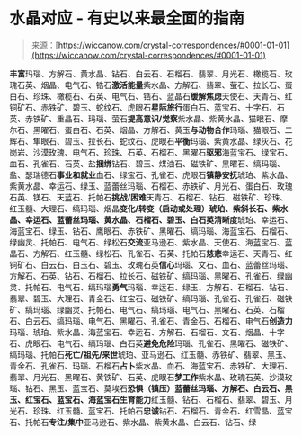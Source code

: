 <!--yml

category: 未分类

date: 2024-06-12 20:04:14

-->

# **水晶对应 - 有史以来最全面的指南**

> 来源：[https://wiccanow.com/crystal-correspondences/#0001-01-01](https://wiccanow.com/crystal-correspondences/#0001-01-01)

**丰富**玛瑙、方解石、黄水晶、钻石、白云石、石榴石、翡翠、月光石、橄榄石、玫瑰石英、烟晶、电气石、锆石**激活能量**紫水晶、方解石、翡翠、萤石、拉长石、蛋白石、珍珠、橄榄石、石英、电气石、锆石、蓝晶石**缓解焦虑**天使石、天青石、红铜矿石、赤铁矿、碧玉、蛇纹石、虎眼石**星际旅行**蛋白石、蓝宝石、十字石、石英、赤铁矿、重晶石、玛瑙、萤石**提高意识/觉察**紫水晶、紫黄水晶、猫眼石、摩尔石、黑曜石、蛋白石、石英、烟晶、方解石、黄玉**与动物合作**玛瑙、猫眼石、二辉石、隼眼石、碧玉、拉长石、蛇纹石、虎眼石**平衡**玛瑙、紫黄水晶、绿灰石、花岗岩、沙漠玫瑰、电气石、珍珠、石英、石榴石、黑曜石**驱邪**海蓝宝石、绿宝石、血石、孔雀石、石英、盐**捆绑**钻石、碧玉、煤油石、磁铁矿、黑曜石、缟玛瑙、盐、瑟瑞德石**事业和就业**血石、绿宝石、孔雀石、虎眼石**镇静安抚**琥珀、紫水晶、紫黄水晶、幸运石、绿玉、蓝蕾丝玛瑙、石榴石、赤铁矿、月光石、蛋白石、玫瑰石英、镁石、天蓝石、托帕石**挑战/困难**天青石、石榴石、钻石、磁铁矿、珍珠、红玉髓、大理石、缟玛瑙、烟晶**变化/转变（启动或处理）**琥珀、紫斜长石、紫水晶、幸运石、蓝蕾丝玛瑙、黄水晶、石榴石、碧玉、白石英**清晰度**琥珀、幸运石、海蓝宝石、绿玉、钻石、鹰眼石、赤铁矿、黑曜石、缟玛瑙、海蓝宝石、石榴石、绿幽灵、托帕石、电气石、绿松石**交流**亚马逊石、紫水晶、天使石、海蓝宝石、蓝晶石、方解石、红玉髓、绿松石、孔雀石、石英、托帕石**慈悲**幸运石、天青石、红铜矿石、白云石、白玉石、碧玉、玫瑰石英**信心**玛瑙、文石、血石、蓝蕾丝玛瑙、方解石、石英、钻石、石榴石、拉长石、磁铁矿、缟玛瑙、黑曜石、孔雀石、绿幽灵、托帕石、电气石、缟玛瑙**勇气**玛瑙、幸运石、绿玉、方解石、石榴石、钻石、翡翠、碧玉、大理石、青金石、红宝石、磁铁矿、缟玛瑙、孔雀石、孔雀石、磁铁矿、缟玛瑙、绿幽灵、托帕石、电气石、缟玛瑙、电气石、黑曜石、石英、石榴石、白云石、缟玛瑙、电气石、黑曜石、孔雀石、青金石、石榴石、电气石**创造力**玛瑙、琥珀、紫水晶、海蓝宝石、幸运石、方解石、石榴石、文石、烟晶、十字石、虎眼石、电气石、缟玛瑙、白石英**避免危险**玛瑙、孔雀石、黑曜石、磁铁矿、缟玛瑙、托帕石**死亡/祖先/来世**琥珀、亚马逊石、红玉髓、赤铁矿、翡翠、黑玉、青金石、孔雀石、玛瑙、石榴石**占卜**紫水晶、血石、海蓝宝石、赤铁矿、大理石、翡翠、月光石、黑曜石、黄铁矿、石英、虎眼石**梦工作**紫水晶、玫瑰石英、沙漠玫瑙、钻石、黑玉、蓝宝石、莫埃石**恐惧（镇压）**蓝蕾丝玛瑙、方解石、白云石、黑玉、红宝石、蓝宝石、海蓝宝石**生育能力**红玉髓、钻石、石榴石、翡翠、碧玉、月光石、珍珠、红玉髓、蓝宝石、托帕石**忠诚**钻石、石榴石、青金石、红雪晶、蓝宝石、托帕石**专注/集中**亚马逊石、紫水晶、紫黄水晶、白云石、钻石、绿
